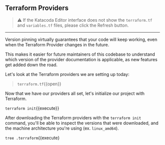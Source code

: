 ## Terraform Providers

> ⚠️ If the Katacoda Editor interface does not show the `terraform.tf` and `variables.tf` files, please click the <i class="fa fa-sync"></i> Refresh button.

---

Version pinning virtually guarantees that your code will keep working, even when the Terraform Provider changes in the future.

This makes it easier for future maintainers of this codebase to understand which version of the provider documentation is applicable, as new features get added down the road.

Let's look at the Terraform providers we are setting up today:

> `terraform.tf`{{open}}

Now that we have our providers all set, let's initialize our project with Terraform.

`terraform init`{{execute}}

After downloading the Terraform providers with the `terraform init` command, you'll be able to
inspect the versions that were downloaded, and the machine architecture you're using (ex. `linux_amd64`).

`tree .terraform`{{execute}
